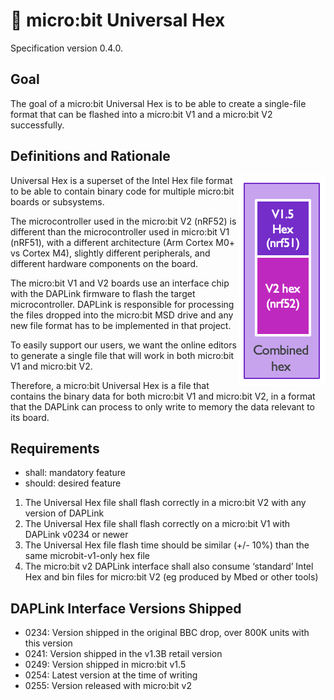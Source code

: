 # 🌌 micro:bit Universal Hex

Specification version 0.4.0.

## Goal

The goal of a micro:bit Universal Hex is to be able to create a single-file format that can be flashed into a micro:bit V1 and a micro:bit V2 successfully.

## Definitions and Rationale

<img align="right" src="img/universal-hex.png" alt="universal hex">

Universal Hex is a superset of the Intel Hex file format to be able to contain binary code for multiple micro:bit boards or subsystems.

The microcontroller used in the micro:bit V2 (nRF52) is different than the microcontroller used in micro:bit V1 (nRF51), with a different architecture (Arm Cortex M0+ vs Cortex M4), slightly different peripherals, and different hardware components on the board.

The micro:bit V1 and V2 boards use an interface chip with the DAPLink firmware to flash the target microcontroller. DAPLink is responsible for processing the files dropped into the micro:bit MSD drive and any new file format has to be implemented in that project.

To easily support our users, we want the online editors to generate a single file that will work in both micro:bit V1 and micro:bit V2.

Therefore, a micro:bit Universal Hex is a file that contains the binary data for both micro:bit V1 and micro:bit V2, in a format that the DAPLink can process to only write to memory the data relevant to its board.

## Requirements

- shall: mandatory feature
- should: desired feature

1. The Universal Hex file shall flash correctly in a micro:bit V2 with any version of DAPLink
2. The Universal Hex file shall flash correctly on a micro:bit V1 with DAPLink v0234 or newer
4. The Universal Hex file flash time should be similar (+/- 10%) than the same microbit-v1-only hex file
5. The micro:bit v2 DAPLink interface shall also consume ‘standard’ Intel Hex and bin files for micro:bit V2 (eg produced by Mbed or other tools)

## DAPLink Interface Versions Shipped

- 0234: Version shipped in the original BBC drop, over 800K units with this version
- 0241: Version shipped in the v1.3B retail version
- 0249: Version shipped in micro:bit v1.5
- 0254: Latest version at the time of writing
- 0255: Version released with micro:bit v2

